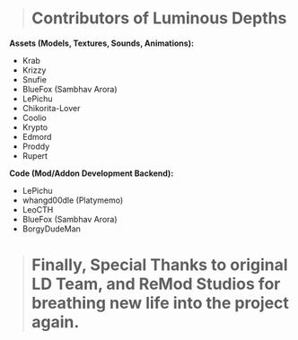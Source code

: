 ﻿> # Contributors of Luminous Depths
**Assets (Models, Textures, Sounds, Animations):**
- Krab
- Krizzy
- Snufie
- BlueFox (Sambhav Arora)
- LePichu
- Chikorita-Lover
- Coolio
- Krypto
- Edmord
- Proddy
- Rupert

**Code (Mod/Addon Development Backend):**
- LePichu
- whangd00dle (Platymemo)
- LeoCTH
- BlueFox (Sambhav Arora)
- BorgyDudeMan

> # Finally, Special Thanks to original LD Team, and ReMod Studios for breathing new life into the project again.

